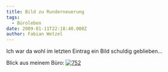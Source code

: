 ```yaml
---
title: Bild zu Runderneuerung
tags:
  - Büroleben
date: 2009-01-11T22:18:40.000Z
author: Fabian Wetzel
---
```


 Ich war da wohl im letzten Eintrag ein Bild schuldig geblieben...

Blick aus meinem Büro:
 [![752](752-thumb.jpg)](752.jpg)


